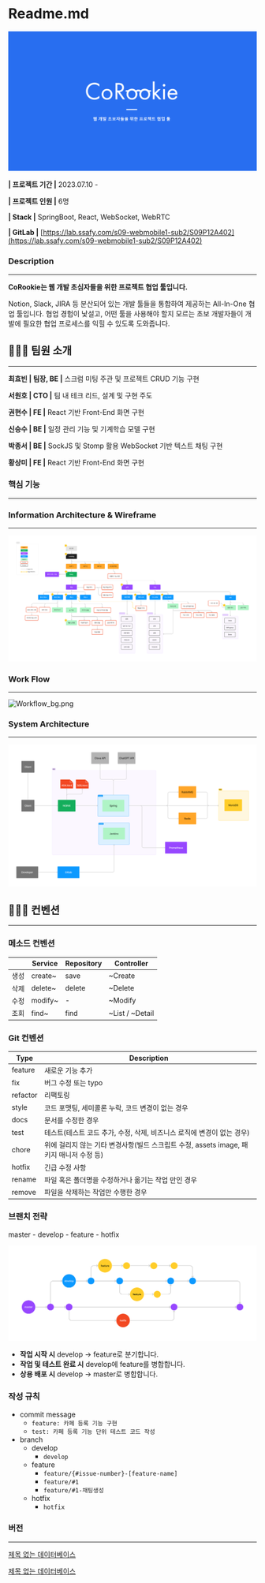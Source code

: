 # Readme.md

![Untitled](./Readme/Untitled.png)

**| 프로젝트 기간 |**  2023.07.10 -

**| 프로젝트 인원 |** 6명

**| Stack |**  SpringBoot, React, WebSocket, WebRTC

**| GitLab |**  [https://lab.ssafy.com/s09-webmobile1-sub2/S09P12A402](https://lab.ssafy.com/s09-webmobile1-sub2/S09P12A402)

### **Description**

---

**CoRookie는 웹 개발 초심자들을 위한 프로젝트 협업 툴입니다.** 

Notion, Slack, JIRA 등 분산되어 있는 개발 툴들을 통합하여 제공하는 All-In-One 협업 툴입니다.
협업 경험이 낯설고, 어떤 툴을 사용해야 할지 모르는 초보 개발자들이 
개발에 필요한 협업 프로세스를 익힐 수 있도록 도와줍니다.


## 🧑‍🤝‍🧑 팀원 소개

---

**최효빈 | 팀장, BE |**  스크럼 미팅 주관 및 프로젝트 CRUD 기능 구현

**서원호 | CTO |**  팀 내 테크 리드, 설계 및 구현 주도

**권현수 | FE |**  React 기반 Front-End 화면 구현

**신승수 | BE |**  일정 관리 기능 및 기계학습 모델 구현

**박종서 | BE |**  SockJS 및 Stomp 활용 WebSocket 기반 텍스트 채팅 구현

**황상미 | FE |**  React 기반 Front-End 화면 구현

### 핵심 기능

---

<!--
<aside>
💡 기능 정의서에서 피피티로 내용 옮겨서 정리할 때 요약한 내용 여기다가 추가하기

</aside>-->

### Information Architecture & Wireframe

---

![Information Architecture_bg.png](./Readme/Information_Architecture_bg.png)

### Work Flow

---

![Workflow_bg.png](./Readme/Workflow_bg.png)

### System Architecture

---

![System Architecture 2.png](./Readme/System_Architecture_2.png)

## 🧑🏻‍💻 컨벤션

---

### 메소드 컨벤션

|  | Service | Repository | Controller |
| --- | --- | --- | --- |
| 생성 | create~ | save | ~Create |
| 삭제 | delete~ | delete | ~Delete |
| 수정 | modify~ | - | ~Modify |
| 조회 | find~ | find | ~List / ~Detail |

### Git 컨벤션

| Type | Description |
| --- | --- |
| feature | 새로운 기능 추가 |
| fix | 버그 수정 또는 typo |
| refactor | 리팩토링 |
| style | 코드 포맷팅, 세미콜론 누락, 코드 변경이 없는 경우 |
| docs | 문서를 수정한 경우 |
| test | 테스트(테스트 코드 추가, 수정, 삭제, 비즈니스 로직에 변경이 없는 경우) |
| chore | 위에 걸리지 않는 기타 변경사항(빌드 스크립트 수정, assets image, 패키지 매니저 수정 등) |
| hotfix | 긴급 수정 사항 |
| rename | 파일 혹은 폴더명을 수정하거나 옮기는 작업 만인 경우 |
| remove | 파일을 삭제하는 작업만 수행한 경우 |

### **브랜치 전략**

master - develop - feature - hotfix

![Git Branch Strategy.png](./Readme/Git_Branch_Strategy.png)

- **작업 시작 시** develop -> feature로 분기합니다.
- **작업 및 테스트 완료 시** develop에 feature를 병합합니다.
- **상용 배포 시** develop -> master로 병합합니다.

### **작성 규칙**

- commit message
    - `feature: 카페 등록 기능 구현`
    - `test: 카페 등록 기능 단위 테스트 코드 작성`
- branch
    - develop
        - `develop`
    - feature
        - `feature/{#issue-number}-[feature-name]`
        - `feature/#1`
        - `feature/#1-채팅생성`
    - hotfix
        - `hotfix`

### 버전

---

[제목 없는 데이터베이스](Readme%20md%20dc292a8368e146c8b80c0dc0fa6397d1/%E1%84%8C%E1%85%A6%E1%84%86%E1%85%A9%E1%86%A8%20%E1%84%8B%E1%85%A5%E1%86%B9%E1%84%82%E1%85%B3%E1%86%AB%20%E1%84%83%E1%85%A6%E1%84%8B%E1%85%B5%E1%84%90%E1%85%A5%E1%84%87%E1%85%A6%E1%84%8B%E1%85%B5%E1%84%89%E1%85%B3%207b1559390a8249c583bc33cdf902837f.csv)

[제목 없는 데이터베이스](Readme%20md%20dc292a8368e146c8b80c0dc0fa6397d1/%E1%84%8C%E1%85%A6%E1%84%86%E1%85%A9%E1%86%A8%20%E1%84%8B%E1%85%A5%E1%86%B9%E1%84%82%E1%85%B3%E1%86%AB%20%E1%84%83%E1%85%A6%E1%84%8B%E1%85%B5%E1%84%90%E1%85%A5%E1%84%87%E1%85%A6%E1%84%8B%E1%85%B5%E1%84%89%E1%85%B3%20059fedbd27ce49c69f3d7acd1bd41e9f.csv)

